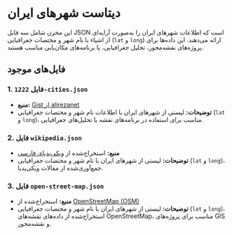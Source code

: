 # دیتاست شهرهای ایران

این مخزن شامل سه فایل JSON است که اطلاعات شهرهای ایران را به‌صورت آرایه‌ای از اشیاء با نام شهر و مختصات جغرافیایی (`lat` و `long`) ارائه می‌دهند. این داده‌ها برای پروژه‌های نقشه‌محور، تحلیل جغرافیایی، یا برنامه‌های مکان‌یابی مناسب هستند.

## فایل‌های موجود

### 1. فایل `1222-cities.json`
- **منبع:** [Gist از alirezanet](https://gist.github.com/alirezanet/0bbfb2921e421f8acb46244e0b5a8f8a)
- **توضیحات:** لیستی از شهرهای ایران با اطلاعات نام شهر و مختصات جغرافیایی (`lat` و `long`)، مناسب برای استفاده در برنامه‌های نقشه یا تحلیل‌های جغرافیایی.

### 2. فایل `wikipedia.json`
- **منبع:** استخراج‌شده از [ویکی‌پدیای فارسی](https://fa.wikipedia.org)
- **توضیحات:** لیستی از شهرهای ایران با نام شهر و مختصات جغرافیایی (`lat` و `long`)، جمع‌آوری‌شده از مقالات ویکی‌پدیا.

### 3. فایل `open-street-map.json`
- **منبع:** استخراج‌شده از [OpenStreetMap (OSM)](https://www.openstreetmap.org)
- **توضیحات:** لیستی از شهرهای ایران با نام شهر و مختصات جغرافیایی (`lat` و `long`)، استخراج‌شده از داده‌های نقشه‌های OpenStreetMap، مناسب برای پروژه‌های GIS و نقشه‌محور.
